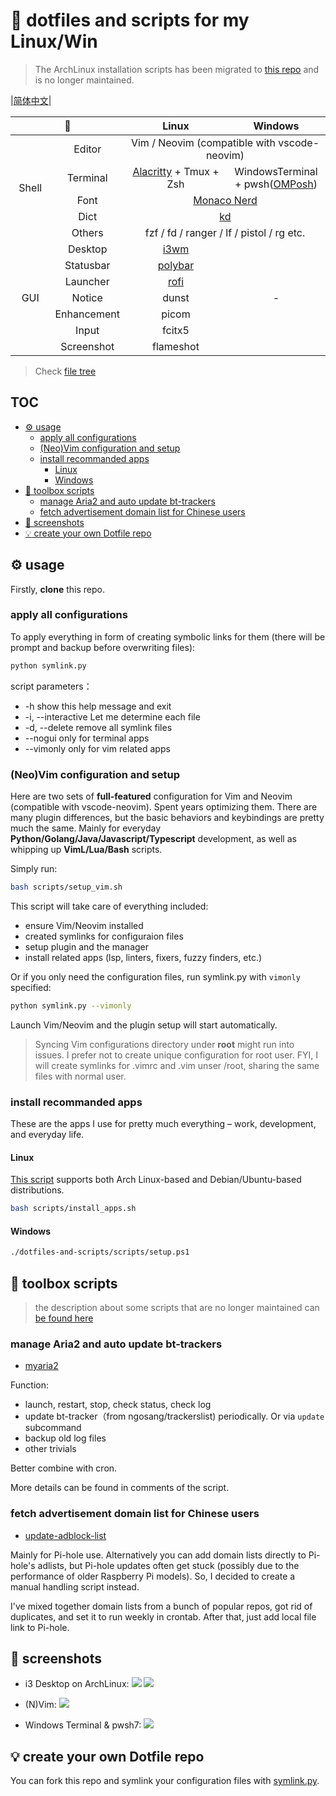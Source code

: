 # 🐝 dotfiles and scripts for my Linux/Win

> The ArchLinux installation scripts has been migrated to [this repo](https://github.com/Karmenzind/arch-installation-scripts) and is no longer maintained.

|[简体中文](./README_CN.md)|

<table>
	<colgroup align="center">
    <col width="50" align="center"></col>
    <col width="70" align="center"></col>
    <col width="180" align="center"></col>
    <col width="160" align="center"></col>
	</colgroup>
  <thead>
    <tr>
      <th colspan=2>🎨</th>
      <th>Linux</th>
      <th>Windows</th>
    </tr>
  </thead>
  <tbody>
    <tr>
      <td align="center" rowspan="5" width="50">Shell</td>
      <td align="center" >Editor</td>
      <td align="center" colspan=2>Vim / Neovim (compatible with vscode-neovim)</td>
      <!-- <td align="center">Shell: Vim/Neovim<br>GUI: GVim/Neovide</td> -->
    </tr>
    <tr>
      <td align="center">Terminal</td>
      <td align="center">
        <a href="https://github.com/alacritty/alacritty">Alacritty</a> + Tmux + Zsh
      </td align="center">
      <td align="center">WindowsTerminal + pwsh(<a href="ohmyposh.dev">OMPosh</a>)</td>
    </tr>
    <tr>
      <td align="center" >Font</td>
      <td align="center" colspan="2">
        <a href="https://github.com/Karmenzind/monaco-nerd-fonts">Monaco Nerd</a>
      </td align="center">
    </tr>
    <tr>
      <td align="center" >Dict</td>
      <td align="center" colspan="2"><a href="https://github.com/Karmenzind/kd">kd</a></td>
    </tr>
    <tr>
      <td align="center" >Others</td>
      <td align="center" colspan="2">fzf / fd / ranger / lf / pistol / rg  etc.</td>
    </tr>
    <tr>
      <td align="center" rowspan="7" width="50">GUI</td>
      <td align="center">Desktop</td>
      <td align="center"><a href="https://i3wm.org">i3wm</a></td>
      <td align="center" rowspan="7">-</td>
    </tr>
    <tr>
      <td align="center">Statusbar</td>
      <td align="center"><a href="https://github.com/polybar/polybar">polybar</a></td>
    </tr>
    <tr>
      <td align="center">Launcher</td>
      <td align="center"><a href="https://github.com/davatorium/rofi">rofi</a></td>
    </tr>
    <tr>
      <td align="center">Notice</td>
      <td align="center">dunst</td>
    </tr>
    <tr>
      <td align="center">Enhancement</td>
      <td align="center">picom</td>
    </tr>
    <tr>
      <td align="center">Input</td>
      <td align="center">fcitx5</td>
    </tr>
    <tr>
      <td align="center">Screenshot</td>
      <td align="center">flameshot</td>
    </tr>
  </tbody>
</table>

> Check [file tree](./TREE.md)

## TOC

<!-- vim-markdown-toc GFM -->

* [:gear: usage](#gear-usage)
    * [apply all configurations](#apply-all-configurations)
    * [(Neo)Vim configuration and setup](#neovim-configuration-and-setup)
    * [install recommanded apps](#install-recommanded-apps)
        * [Linux](#linux)
        * [Windows](#windows)
* [:toolbox: toolbox scripts](#toolbox-toolbox-scripts)
    * [manage Aria2 and auto update bt-trackers](#manage-aria2-and-auto-update-bt-trackers)
    * [fetch advertisement domain list for Chinese users](#fetch-advertisement-domain-list-for-chinese-users)
* [:eyes: screenshots](#eyes-screenshots)
* [:bulb: create your own Dotfile repo](#bulb-create-your-own-dotfile-repo)

<!-- vim-markdown-toc -->

## :gear: usage

Firstly, **clone** this repo.

### apply all configurations

To apply everything in form of creating symbolic links for them (there will be prompt and backup before overwriting files):

```bash
python symlink.py
```

script parameters：
-  -h                 show this help message and exit
-  -i, --interactive  Let me determine each file
-  -d, --delete       remove all symlink files
-  --nogui            only for terminal apps
-  --vimonly          only for vim related apps

### (Neo)Vim configuration and setup

Here are two sets of **full-featured** configuration for Vim and Neovim (compatible with vscode-neovim). Spent years optimizing them. There are many plugin differences, but the basic behaviors and keybindings are pretty much the same. Mainly for everyday **Python/Golang/Java/Javascript/Typescript** development, as well as whipping up **VimL/Lua/Bash** scripts.

Simply run:

```bash
bash scripts/setup_vim.sh
```

This script will take care of everything included:

- ensure Vim/Neovim installed
- created symlinks for configuraion files
- setup plugin and the manager
- install related apps (lsp, linters, fixers, fuzzy finders, etc.)

Or if you only need the configuration files, run symlink.py with `vimonly` specified:

```bash
python symlink.py --vimonly
```

Launch Vim/Neovim and the plugin setup will start automatically.

> Syncing Vim configurations directory under **root** might run into issues. I prefer not to create unique configuration for root user. FYI, I will create symlinks for .vimrc and .vim unser /root, sharing the same files with normal user.

### install recommanded apps

These are the apps I use for pretty much everything – work, development, and everyday life.

#### Linux

[This script](./scripts/install_apps.sh) supports both Arch Linux-based and Debian/Ubuntu-based distributions.

```bash
bash scripts/install_apps.sh
```

#### Windows

```bash
./dotfiles-and-scripts/scripts/setup.ps1
```

## :toolbox: toolbox scripts

> the description about some scripts that are no longer maintained can [be found here](./scripts/deprecated/README.md)

### manage Aria2 and auto update bt-trackers

- [myaria2](./local_bin/myaria2)

Function:

- launch, restart, stop, check status, check log
- update bt-tracker（from ngosang/trackerslist) periodically. Or via `update` subcommand
- backup old log files
- other trivials

Better combine with cron.

More details can be found in comments of the script.

### fetch advertisement domain list for Chinese users

- [update-adblock-list](./scripts/tools/update-adblock-list.sh)

Mainly for Pi-hole use. Alternatively you can add domain lists directly to Pi-hole's adlists, but Pi-hole updates often get stuck (possibly due to the performance of older Raspberry Pi models). So, I decided to create a manual handling script instead.

I've mixed together domain lists from a bunch of popular repos, got rid of duplicates, and set it to run weekly in crontab. After that, just add local file link to Pi-hole.

## :eyes: screenshots

- i3 Desktop on ArchLinux:
    ![](https://raw.githubusercontent.com/Karmenzind/i/master/dotfiles-and-scripts/float.png)
    ![](https://raw.githubusercontent.com/Karmenzind/i/master/dotfiles-and-scripts/desktop.png)

- (N)Vim:
    ![](https://raw.githubusercontent.com/Karmenzind/i/master/dotfiles-and-scripts/vim.png)

- Windows Terminal & pwsh7:
    ![](https://raw.githubusercontent.com/Karmenzind/i/master/dotfiles-and-scripts/winterminal.png)

## :bulb: create your own Dotfile repo

You can fork this repo and symlink your configuration files with [symlink.py](./symlink.py).
